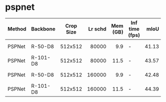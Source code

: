 # pspnet
| Method | Backbone | Crop Size | Lr schd | Mem (GB) | Inf time (fps) | mIoU  | mIoU(ms+flip) |                                                                                                                                                                                         download                                                                                                                                                                                         |
|--------|----------|-----------|--------:|---------:|----------------|------:|--------------:|------------------------------------------------------------------------------------------------------------------------------------------------------------------------------------------------------------------------------------------------------------------------------------------------------------------------------------------------------------------------------------------|
| PSPNet | R-50-D8  | 512x512   |   80000 |      9.9 | -              | 41.13 |         41.94 | [model](https://open-mmlab.s3.ap-northeast-2.amazonaws.com/mmsegmentation/models/pspnet/pspnet_r50-d8_512x512_80k_ade20k/pspnet_r50-d8_512x512_80k_ade20k_20200615_014128-15a8b914.pth) &#124; [log](https://open-mmlab.s3.ap-northeast-2.amazonaws.com/mmsegmentation/models/pspnet/pspnet_r50-d8_512x512_80k_ade20k/pspnet_r50-d8_512x512_80k_ade20k_20200615_014128.log.json)         |
| PSPNet | R-101-D8 | 512x512   |   80000 |     11.5 | -              | 43.57 |         44.35 | [model](https://open-mmlab.s3.ap-northeast-2.amazonaws.com/mmsegmentation/models/pspnet/pspnet_r101-d8_512x512_80k_ade20k/pspnet_r101-d8_512x512_80k_ade20k_20200614_031423-b6e782f0.pth) &#124; [log](https://open-mmlab.s3.ap-northeast-2.amazonaws.com/mmsegmentation/models/pspnet/pspnet_r101-d8_512x512_80k_ade20k/pspnet_r101-d8_512x512_80k_ade20k_20200614_031423.log.json)     |
| PSPNet | R-50-D8  | 512x512   |  160000 |      9.9 | -              | 42.48 |         43.44 | [model](https://open-mmlab.s3.ap-northeast-2.amazonaws.com/mmsegmentation/models/pspnet/pspnet_r50-d8_512x512_160k_ade20k/pspnet_r50-d8_512x512_160k_ade20k_20200615_184358-1890b0bd.pth) &#124; [log](https://open-mmlab.s3.ap-northeast-2.amazonaws.com/mmsegmentation/models/pspnet/pspnet_r50-d8_512x512_160k_ade20k/pspnet_r50-d8_512x512_160k_ade20k_20200615_184358.log.json)     |
| PSPNet | R-101-D8 | 512x512   |  160000 |     11.5 | -              | 44.39 |         45.35 | [model](https://open-mmlab.s3.ap-northeast-2.amazonaws.com/mmsegmentation/models/pspnet/pspnet_r101-d8_512x512_160k_ade20k/pspnet_r101-d8_512x512_160k_ade20k_20200615_100650-967c316f.pth) &#124; [log](https://open-mmlab.s3.ap-northeast-2.amazonaws.com/mmsegmentation/models/pspnet/pspnet_r101-d8_512x512_160k_ade20k/pspnet_r101-d8_512x512_160k_ade20k_20200615_100650.log.json) |
